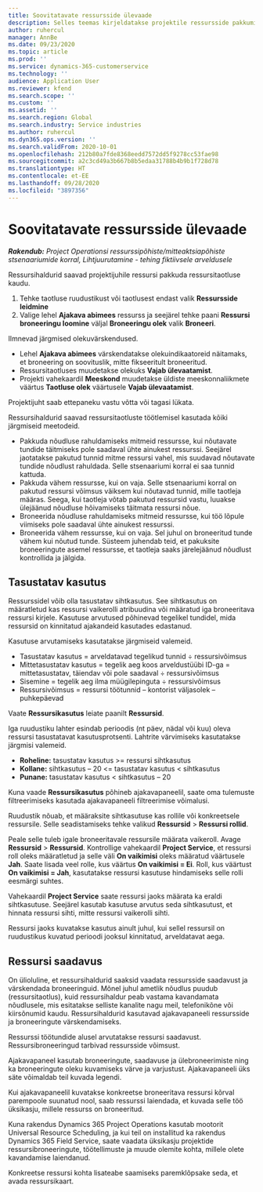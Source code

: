 ```yaml
---
title: Soovitatavate ressursside ülevaade
description: Selles teemas kirjeldatakse projektile ressursside pakkumist.
author: ruhercul
manager: AnnBe
ms.date: 09/23/2020
ms.topic: article
ms.prod: ''
ms.service: dynamics-365-customerservice
ms.technology: ''
audience: Application User
ms.reviewer: kfend
ms.search.scope: ''
ms.custom: ''
ms.assetid: ''
ms.search.region: Global
ms.search.industry: Service industries
ms.author: ruhercul
ms.dyn365.ops.version: ''
ms.search.validFrom: 2020-10-01
ms.openlocfilehash: 212b80a7fde8368eedd7572dd5f9278cc53fae98
ms.sourcegitcommit: a2c3cd49a3b667b8b5edaa31788b4b9b1f728d78
ms.translationtype: HT
ms.contentlocale: et-EE
ms.lasthandoff: 09/28/2020
ms.locfileid: "3897356"
---
```

# <a name="review-proposed-resources"></a>Soovitatavate ressursside ülevaade

_**Rakendub:** Project Operationsi ressurssipõhiste/mitteaktsiapõhiste stsenaariumide korral,  Lihtjuurutamine - tehing fiktiivsele arveldusele_

Ressursihaldurid saavad projektijuhile ressursi pakkuda ressursitaotluse kaudu.

1. Tehke taotluse ruudustikust või taotlusest endast valik **Ressursside leidmine**
2. Valige lehel **Ajakava abimees** ressurss ja seejärel tehke paani **Ressursi broneeringu loomine** väljal **Broneeringu olek** valik **Broneeri**.

Ilmnevad järgmised olekuvärskendused.

- Lehel **Ajakava abimees** värskendatakse olekuindikaatoreid näitamaks, et broneering on soovituslik, mitte fikseeritult broneeritud.
- Ressursitaotluses muudetakse olekuks **Vajab ülevaatamist**.
- Projekti vahekaardil **Meeskond** muudetakse üldiste meeskonnaliikmete väärtus **Taotluse olek** väärtusele **Vajab ülevaatamist**.

Projektijuht saab ettepaneku vastu võtta või tagasi lükata.

Ressursihaldurid saavad ressursitaotluste töötlemisel kasutada kõiki järgmiseid meetodeid.

- Pakkuda nõudluse rahuldamiseks mitmeid ressursse, kui nõutavate tundide täitmiseks pole saadaval ühte ainukest ressurssi. Seejärel jaotatakse pakutud tunnid mitme ressursi vahel, mis suudavad nõutavate tundide nõudlust rahuldada. Selle stsenaariumi korral ei saa tunnid kattuda.
- Pakkuda vähem ressursse, kui on vaja. Selle stsenaariumi korral on pakutud ressursi võimsus väiksem kui nõutavad tunnid, mille taotleja määras. Seega, kui taotleja võtab pakutud ressursid vastu, luuakse ülejäänud nõudluse hõivamiseks täitmata ressursi nõue.
- Broneerida nõudluse rahuldamiseks mitmeid ressursse, kui töö lõpule viimiseks pole saadaval ühte ainukest ressurssi.
- Broneerida vähem ressursse, kui on vaja. Sel juhul on broneeritud tunde vähem kui nõutud tunde. Süsteem juhendab teid, et pakuksite broneeringute asemel ressursse, et taotleja saaks järelejäänud nõudlust kontrollida ja jälgida.

## <a name="billable-utilization"></a>Tasustatav kasutus

Ressurssidel võib olla tasustatav sihtkasutus. See sihtkasutus on määratletud kas ressursi vaikerolli atribuudina või määratud iga broneeritava ressursi kirjele. Kasutuse arvutused põhinevad tegelikel tundidel, mida ressursid on kinnitatud ajakandeid kasutades edastanud.

Kasutuse arvutamiseks kasutatakse järgmiseid valemeid.

- Tasustatav kasutus = arveldatavad tegelikud tunnid ÷ ressursivõimsus
- Mittetasustatav kasutus = tegelik aeg koos arveldustüübi ID-ga = mittetasustatav, täiendav või pole saadaval ÷ ressursivõimsus
- Sisemine = tegelik aeg ilma müügilepinguta ÷ ressursivõimsus
- Ressursivõimsus = ressursi töötunnid – kontorist väljasolek – puhkepäevad

Vaate **Ressursikasutus** leiate paanilt **Ressursid**.

Iga ruudustiku lahter esindab perioodis (nt päev, nädal või kuu) oleva ressursi tasustatavat kasutusprotsenti. Lahtrite värvimiseks kasutatakse järgmisi valemeid.

- **Roheline:** tasustatav kasutus \>= ressursi sihtkasutus
- **Kollane:** sihtkasutus – 20 \<= tasustatav kasutus \< sihtkasutus
- **Punane:** tasustatav kasutus \< sihtkasutus – 20

Kuna vaade **Ressursikasutus** põhineb ajakavapaneelil, saate oma tulemuste filtreerimiseks kasutada ajakavapaneeli filtreerimise võimalusi.

Ruudustik nõuab, et määraksite sihtkasutuse kas rollile või konkreetsele ressursile. Selle seadistamiseks tehke valikud **Ressursid** \> **Ressursi rollid**.

Peale selle tuleb igale broneeritavale ressursile määrata vaikeroll. Avage **Ressursid** \> **Ressursid**. Kontrollige vahekaardil **Project Service**, et ressursi roll oleks määratletud ja selle väli **On vaikimisi** oleks määratud väärtusele **Jah**. Saate lisada veel rolle, kus väärtus **On vaikimisi = Ei**. Roll, kus väärtust **On vaikimisi = Jah**, kasutatakse ressursi kasutuse hindamiseks selle rolli eesmärgi suhtes.

Vahekaardil **Project Service** saate ressursi jaoks määrata ka eraldi sihtkasutuse. Seejärel kasutab kasutuse arvutus seda sihtkasutust, et hinnata ressursi sihti, mitte ressursi vaikerolli sihti.

Ressursi jaoks kuvatakse kasutus ainult juhul, kui sellel ressursil on ruudustikus kuvatud perioodi jooksul kinnitatud, arveldatavat aega.

## <a name="resource-availability"></a>Ressursi saadavus

On ülioluline, et ressursihaldurid saaksid vaadata ressursside saadavust ja värskendada broneeringuid. Mõnel juhul ametlik nõudlus puudub (ressursitaotlus), kuid ressursihaldur peab vastama kavandamata nõudlusele, mis esitatakse selliste kanalite nagu meil, telefonikõne või kiirsõnumid kaudu. Ressursihaldurid kasutavad ajakavapaneeli ressursside ja broneeringute värskendamiseks.

Ressurssi töötundide alusel arvutatakse ressursi saadavust. Ressursibroneeringud tarbivad ressursside võimsust.

Ajakavapaneel kasutab broneeringute, saadavuse ja ülebroneerimiste ning ka broneeringute oleku kuvamiseks värve ja varjustust. Ajakavapaneeli üks säte võimaldab teil kuvada legendi.

Kui ajakavapaneelil kuvatakse konkreetse broneeritava ressursi kõrval parempoole suunatud nool, saab ressurssi laiendada, et kuvada selle töö üksikasju, millele ressurss on broneeritud.

Kuna rakendus Dynamics 365 Project Operations kasutab mootorit Universal Resource Scheduling, ja kui teil on installitud ka rakendus Dynamics 365 Field Service, saate vaadata üksikasju projektide ressursibroneeringute, töötellimuste ja muude olemite kohta, millele olete kavandamise laiendanud.

Konkreetse ressursi kohta lisateabe saamiseks paremklõpsake seda, et avada ressursikaart.

